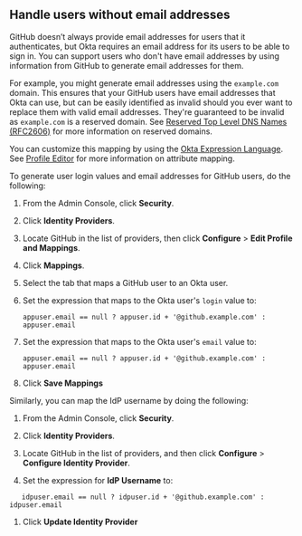 ## Handle users without email addresses

GitHub doesn’t always provide email addresses for users that it authenticates, but Okta requires an email address for its users to be able to sign in. You can support users who don't have email addresses by using information from GitHub to generate email addresses for them.

For example, you might generate email addresses using the `example.com` domain. This ensures that your GitHub users have email addresses that Okta can use, but can be easily identified as invalid should you ever want to replace them with valid email addresses. They're guaranteed to be invalid as `example.com` is a reserved domain. See [Reserved Top Level DNS Names (RFC2606)](https://datatracker.ietf.org/doc/html/rfc2606) for more information on reserved domains.

You can customize this mapping by using the [Okta Expression Language](/docs/reference/okta-expression-language/). See [Profile Editor](https://help.okta.com/okta_help.htm?id=ext_app_map) for more information on attribute mapping.

To generate user login values and email addresses for GitHub users, do the following:

1. From the Admin Console, click **Security**.

1. Click **Identity Providers**.

1. Locate GitHub in the list of providers, then click **Configure** > **Edit Profile and Mappings**.

1. Click **Mappings**.

1. Select the tab that maps a GitHub user to an Okta user.

1. Set the expression that maps to the Okta user's `login` value to:
   ```
   appuser.email == null ? appuser.id + '@github.example.com' : appuser.email
   ```

1. Set the expression that maps to the Okta user's `email` value to:
   ```
   appuser.email == null ? appuser.id + '@github.example.com' : appuser.email
   ```

1. Click **Save Mappings**

Similarly, you can map the IdP username by doing the following:

1. From the Admin Console, click **Security**.

1. Click **Identity Providers**.

1. Locate GitHub in the list of providers, and then click **Configure** > **Configure Identity Provider**.

1. Set the expression for **IdP Username** to: 
```
   idpuser.email == null ? idpuser.id + '@github.example.com' : idpuser.email
```

1. Click **Update Identity Provider**
